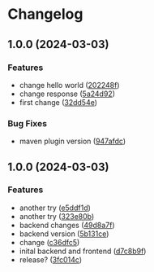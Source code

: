 # Changelog

## 1.0.0 (2024-03-03)


### Features

* change hello world ([202248f](https://github.com/mghilardelli/backend-release/commit/202248fdd751969fe47a4a10ef704acb5ba8df0d))
* change response ([5a24d92](https://github.com/mghilardelli/backend-release/commit/5a24d92586b16275ff39819b1bde2089bedf7c5e))
* first change ([32dd54e](https://github.com/mghilardelli/backend-release/commit/32dd54e5db453f3b2b28ceaf4b6b8b91e2563886))


### Bug Fixes

* maven plugin version ([947afdc](https://github.com/mghilardelli/backend-release/commit/947afdcd88abd380b9e3ec1bafb99aeefb98ee6f))

## 1.0.0 (2024-03-03)


### Features

* another try ([e5ddf1d](https://github.com/mghilardelli/demo-release/commit/e5ddf1d88169f6da903c610e67fbe9cc85b040c9))
* another try ([323e80b](https://github.com/mghilardelli/demo-release/commit/323e80b2a61fc60d34b32d8de21b0441c79c16d3))
* backend changes ([49d8a7f](https://github.com/mghilardelli/demo-release/commit/49d8a7f125e54e468d3cb3e082e957c2fd0690fe))
* backend version ([5b131ce](https://github.com/mghilardelli/demo-release/commit/5b131ce59452043168d62aded12667e74e00ec15))
* change ([c36dfc5](https://github.com/mghilardelli/demo-release/commit/c36dfc5286052657bfa07faf5562988fa922d5ec))
* inital backend and frontend ([d7c8b9f](https://github.com/mghilardelli/demo-release/commit/d7c8b9f2609d141b652f72f3b8b199bcf580b606))
* release? ([3fc014c](https://github.com/mghilardelli/demo-release/commit/3fc014cb3fffce043365f7859672e6cac62a2904))
